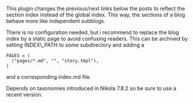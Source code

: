 This plugin changes the previous/next links below the posts to reflect the section index instead of the global index.
This way, the sections of a blog behave more like independent subblogs.

There is no configuration needed, but i recommend to replace the blog index by a static page to avoid confusing readers.
This can be archived by setting INDEX\\_PATH to some subdirectory and adding a

    PAGES = (
      ("pages/*.md", "", "story.tmpl"),
   	)

and a corresponding index.md file.

Depends on taxonomies introduced in Nikola 7.8.2 so be sure to use a recent version.
